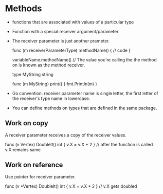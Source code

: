 # Methods
- functions that are associated with values of a particular type
- Function with a special receiver argument/parameter
- The receiver parameter is just another prameter.

  func (m receiverParameterType) methodName() {
    // code
  }

  variableName.methodName() // The value you're calling the the method on is known as the method receiver.


  type MyString string

  func (m MyString) print() {
    fmt.Println(m)
  }

- Go convention: receiver parameter name is single letter, the first letter of the receiver's type name in lowercase.
- You can define methods on types that are defined in the same package.


## Work on copy
A receiver parameter receives a copy of the receiver values.

  func (v Vertex) DoubleIt() int {
    v.X = v.X * 2
  }
  // after the function is called v.X remains same

## Work on reference
Use pointer for receiver parameter.

  func (v *Vertex) DoubleIt() int {
    v.X = v.X * 2
  }
  // v.X gets doubled



